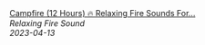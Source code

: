 <!--2024-01-14 01:04:00-->
<div class="yb">
  <a class="nodecor" href="/posts.html?relaks/campfire_12_hours_relaxing_fire_sounds_for_stress_relief_sleeping">
    <img class="preview" data-videoid="08VY8el4ZOw" src="https://i.ytimg.com/vi/08VY8el4ZOw/hqdefault.jpg" align="middle" alt="">
  </a>
  <div class="inlbl text">
    <a class="nodecor" href="/posts.html?relaks/campfire_12_hours_relaxing_fire_sounds_for_stress_relief_sleeping">Campfire (12 Hours) 🔥 Relaxing Fire Sounds For...</a><br>
    <i class="smaller2">Relaxing Fire Sound</i><br>
    <i class="smaller3">2023-04-13</i>
  </div>
</div>
